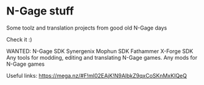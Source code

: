 # N-Gage stuff

Some toolz and translation projects from good old N-Gage days

Check it :)

WANTED:
N-Gage SDK
Synergenix Mophun SDK
Fathammer X-Forge SDK
Any tools for modding, editing and translating N-Gage games.
Any mods for N-Gage games

Useful links:
https://mega.nz/#F!ml02EAjK!N9AlbkZ9qxCoSKnMxKIQeQ
